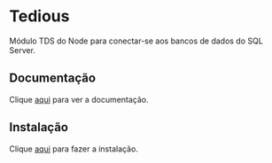 # Tedious

Módulo TDS do Node para conectar-se aos bancos de dados do SQL Server.

## Documentação

Clique [aqui](https://github.com/tediousjs/tedious) para ver a documentação.

## Instalação

Clique [aqui](https://www.npmjs.com/package/tedious) para fazer a instalação.
